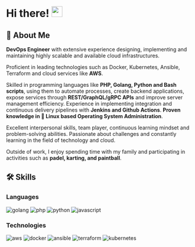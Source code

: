 # Hi there! <img src="https://media.giphy.com/media/hvRJCLFzcasrR4ia7z/giphy.gif" width="29px" height="29px">

## 🚀 About Me

**DevOps Engineer** with extensive experience designing, implementing and maintaining highly scalable and available cloud infrastructures. 

Proficient in leading technologies such as Docker, Kubernetes, Ansible, Terraform and cloud services like **AWS**. 

Skilled in programming languages like **PHP, Golang, Python and Bash scripts**, using them to automate processes, create backend applications, expose services through **REST/GraphQL/gRPC APIs** and improve server management efficiency. Experience in implementing integration and continuous delivery pipelines with **Jenkins and Github Actions**. **Proven knowledge in 🐧 Linux based Operating System Administration**.

Excellent interpersonal skills, team player, continuous learning mindset and problem-solving abilities. Passionate about challenges and constantly learning in the field of technology and cloud.

Outside of work, I enjoy spending time with my family and participating in activities such as **padel, karting, and paintball**.

## 🛠️ Skills

### Languages

![golang](https://img.shields.io/badge/GOLANG-00ADD8?style=for-the-badge&logo=go&logoColor=white)
![php](https://img.shields.io/badge/PHP-777BB4?style=for-the-badge&logo=php&logoColor=white)
![python](https://img.shields.io/badge/Python-3776AB?style=for-the-badge&logo=python&logoColor=white)
![javascript](https://img.shields.io/badge/JavaScript-323330?style=for-the-badge&logo=javascript&logoColor=F7DF1E)

### Technologies

![aws](https://img.shields.io/badge/AWS-232F3E?style=for-the-badge&logo=amazonaws&logoColor=F7DF1E)
![docker](https://img.shields.io/badge/DOCKER-2496ED?style=for-the-badge&logo=docker&logoColor=white)
![ansible](https://img.shields.io/badge/ANSIBLE-EE0000?style=for-the-badge&logo=ansible&logoColor=white)
![terraform](https://img.shields.io/badge/TERRAFORM-7B42BC?style=for-the-badge&logo=terraform&logoColor=white)
![kubernetes](https://img.shields.io/badge/KUBERNETES-326CE5?style=for-the-badge&logo=kubernetes&logoColor=white)
